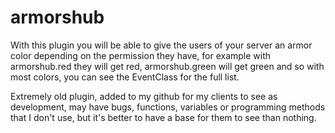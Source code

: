 # armorshub

With this plugin you will be able to give the users of your server an armor color depending on the permission they have, for example with armorshub.red they will get red, armorshub.green will get green and so with most colors, you can see the EventClass for the full list.

Extremely old plugin, added to my github for my clients to see as development, may have bugs, functions, variables or programming methods that I don't use, but it's better to have a base for them to see than nothing.
